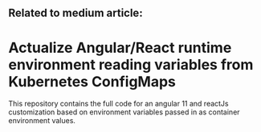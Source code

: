 ## Related to medium article:

# Actualize Angular/React runtime environment reading variables from Kubernetes ConfigMaps

This repository contains the full code for an angular 11 and reactJs customization based on environment variables passed 
in as container environment values.

